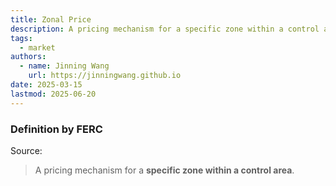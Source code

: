 ```yaml
---
title: Zonal Price
description: A pricing mechanism for a specific zone within a control area.
tags:
  - market
authors:
  - name: Jinning Wang
    url: https://jinningwang.github.io
date: 2025-03-15
lastmod: 2025-06-20
---
```


### Definition by FERC

Source: <d-cite key="ferc2020glossary"></d-cite>

> A pricing mechanism for a **specific zone within a control area**.
